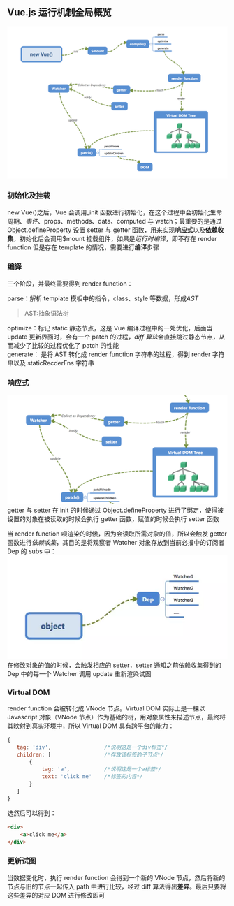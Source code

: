 ## Vue.js 运行机制全局概览

![](images/total.jpg)

### **初始化及挂载**

new Vue()之后，Vue 会调用\_init 函数进行初始化，在这个过程中会初始化生命周期、_事件_、props、methods、data、computed 与 watch；最重要的是通过 Object.defineProperty 设置 setter 与 getter 函数，用来实现**响应式**以及**依赖收集**，初始化后会调用$mount 挂载组件，如果是*运行时编译*，即不存在 render function 但是存在 template 的情况，需要进行**编译**步骤

### **编译**

三个阶段，并最终需要得到 render function：

parse：解析 template 模板中的指令，class、style 等数据，形成*AST*

> AST:抽象语法树

optimize：标记 static 静态节点，这是 Vue 编译过程中的一处优化，后面当 update 更新界面时，会有一个 patch 的过程，*diff 算法*会直接跳过静态节点，从而减少了比较的过程优化了 patch 的性能  
generate： 是将 AST 转化成 render function 字符串的过程，得到 render 字符串以及 staticRecderFns 字符串

### 响应式

![](images/core.jpg)
getter 与 setter 在 init 的时候通过 Object.defineProperty 进行了绑定，使得被设置的对象在被读取的时候会执行 getter 函数，赋值的时候会执行 setter 函数

当 render function 呗渲染的时候，因为会读取所需对象的值，所以会触发 getter 函数进行*依赖收集*，其目的是将观察者 Watcher 对象存放到当前必报中的订阅者 Dep 的 subs 中：
![](images/dep.jpg)
在修改对象的值的时候，会触发相应的 setter，setter 通知之前依赖收集得到的 Dep 中的每一个 Watcher 调用 update 重新渲染试图

### Virtual DOM

render function 会被转化成 VNode 节点。Virtual DOM 实际上是一棵以 Javascript 对象（VNode 节点）作为基础的树，用对象属性来描述节点，最终将其映射到真实环境中，所以 Virtual DOM 具有跨平台的能力：

```javascript
{
   tag: 'div',                 /*说明这是一个div标签*/
   children: [                 /*存放该标签的子节点*/
       {
           tag: 'a',           /*说明这是一个a标签*/
           text: 'click me'    /*标签的内容*/
       }
   ]
}
```

选然后可以得到：

```html
<div>
    <a>click me</a>
</div>
```

### 更新试图

当数据变化时，执行 render function 会得到一个新的 VNode 节点，然后将新的节点与旧的节点一起传入 path 中进行比较，经过 diff 算法得出**差异**。最后只要将这些差异的对应 DOM 进行修改即可
